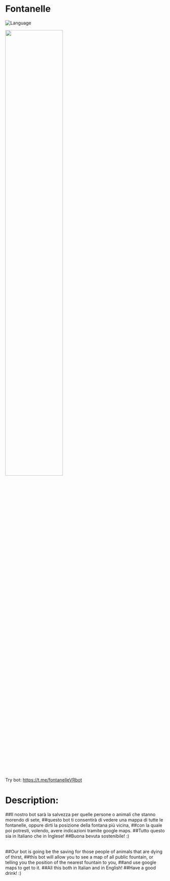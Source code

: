 # Fontanelle
![Language](https://img.shields.io/badge/Language-Python-green?style=flat)

<img src="https://github.com/Talhaimran03/Fontanelle/assets/101459540/c3a8cf97-1b39-4d5c-b2a3-5b898db69a3b" width="60%"><br>

Try bot: <a>https://t.me/fontanelleVRbot</a>

# Description: 
##Il nostro bot sarà la salvezza per quelle persone o animali che stanno morendo di sete,
##questo bot ti consentirà di vedere una mappa di tutte le fontanelle, oppure dirti la posizione della fontana più vicina,
##con la quale poi potresti, volendo, avere indicazioni tramite google maps.
##Tutto questo sia in Italiano che in Inglese!
##Buona bevuta sostenibile! :)
######
##Our bot is going be the saving for those people of animals that are dying of thirst,
##this bot will allow you to see a map of all public fountain, or telling you the position of the nearest fountain to you,
##and use google maps to get to it.
##All this both in Italian and in English!
##Have a good drink! :)
